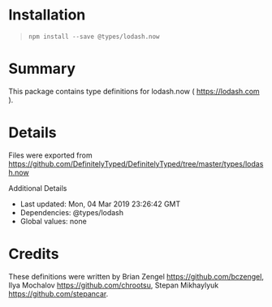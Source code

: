 # Installation
> `npm install --save @types/lodash.now`

# Summary
This package contains type definitions for lodash.now ( https://lodash.com ).

# Details
Files were exported from https://github.com/DefinitelyTyped/DefinitelyTyped/tree/master/types/lodash.now

Additional Details
 * Last updated: Mon, 04 Mar 2019 23:26:42 GMT
 * Dependencies: @types/lodash
 * Global values: none

# Credits
These definitions were written by Brian Zengel <https://github.com/bczengel>, Ilya Mochalov <https://github.com/chrootsu>, Stepan Mikhaylyuk <https://github.com/stepancar>.
